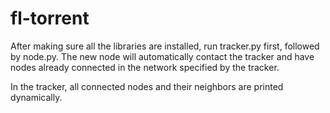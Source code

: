 # fl-torrent

After making sure all the libraries are installed, run tracker.py first, followed by node.py. The new node will automatically contact the tracker and have nodes already connected in the network specified by the tracker.

In the tracker, all connected nodes and their neighbors are printed dynamically.
